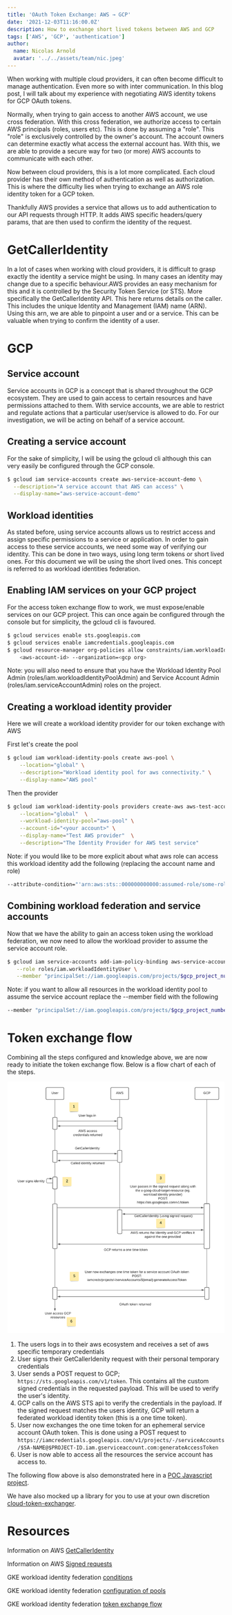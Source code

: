 ```yaml
---
title: 'OAuth Token Exchange: AWS → GCP'
date: '2021-12-03T11:16:00.0Z'
description: How to exchange short lived tokens between AWS and GCP
tags: ['AWS', 'GCP', 'authentication']
author:
  name: Nicolas Arnold
  avatar: '../../assets/team/nic.jpeg'
---
```


When working with multiple cloud providers, it can often become difficult to manage authentication. Even more so with inter communication. In this blog post, I will talk about my experience with negotiating AWS identity tokens for GCP OAuth tokens.

Normally, when trying to gain access to another AWS account, we use cross federation. With this cross federation, we authorize access to certain AWS principals (roles, users etc). This is done by assuming a "role". This "role" is exclusively controlled by the owner's account. The account owners can determine exactly what access the external account has. With this, we are able to provide a secure way for two (or more) AWS accounts to communicate with each other.

Now between cloud providers, this is a lot more complicated. Each cloud provider has their own method of authentication as well as authorization. This is where the difficulty lies when trying to exchange an AWS role identity token for a GCP token.

Thankfully AWS provides a service that allows us to add authentication to our API requests through HTTP. It adds AWS specific headers/query params, that are then used to confirm the identity of the request.

# GetCallerIdentity

In a lot of cases when working with cloud providers, it is difficult to grasp exactly the identity a service might be using. In many cases an identity may change due to a specific behaviour.AWS provides an easy mechanism for this and it is controlled by the Security Token Service (or STS). More specifically the GetCallerIdentity API. This here returns details on the caller. This includes the unique Identity and Management (IAM) name (ARN). Using this arn, we are able to pinpoint a user and or a service. This can be valuable when trying to confirm the identity of a user.

# GCP

## Service account

Service accounts in GCP is a concept that is shared throughout the GCP ecosystem. They are used to gain access to certain resources and have permissions attached to them. With service accounts, we are able to restrict and regulate actions that a particular user/service is allowed to do. For our investigation, we will be acting on behalf of a service account.

## Creating a service account

For the sake of simplicity, I will be using the gcloud cli although this can very easily be configured through the GCP console.

```bash
$ gcloud iam service-accounts create aws-service-account-demo \
  --description="A service account that AWS can access" \
  --display-name="aws-service-account-demo"
```

## Workload identities

As stated before, using service accounts allows us to restrict access and assign specific permissions to a service or application. In order to gain access to these service accounts, we need some way of verifying our identity. This can be done in two ways, using long term tokens or short lived ones. For this document we will be using the short lived ones. This concept is referred to as workload identities federation.

## Enabling IAM services on your GCP project

For the access token exchange flow to work, we must expose/enable services on our GCP project. This can once again be configured through the console but for simplicity, the gcloud cli is favoured.

```bash
$ gcloud services enable sts.googleapis.com
$ gcloud services enable iamcredentials.googleapis.com
$ gcloud resource-manager org-policies allow constraints/iam.workloadIdentityPoolAwsAccounts \
    <aws-account-id> --organization=<gcp org>
```

Note: you will also need to ensure that you have the Workload Identity Pool Admin (roles/iam.workloadIdentityPoolAdmin) and Service Account Admin (roles/iam.serviceAccountAdmin) roles on the project.

## Creating a workload identity provider

Here we will create a workload identity provider for our token exchange with AWS

First let's create the pool

```bash
$ gcloud iam workload-identity-pools create aws-pool \
    --location="global" \
    --description="Workload identity pool for aws connectivity." \
    --display-name="AWS pool"
```

Then the provider

```bash
$ gcloud iam workload-identity-pools providers create-aws aws-test-account \
    --location="global"  \
    --workload-identity-pool="aws-pool" \
    --account-id="<your account>" \
    --display-name="Test AWS provider"  \
    --description="The Identity Provider for AWS test service"
```

Note: if you would like to be more explicit about what aws role can access this workload identity add the following (replacing the account name and role)

```bash
--attribute-condition="'arn:aws:sts::000000000000:assumed-role/some-role' == attribute.aws_role"  \
```

## Combining workload federation and service accounts

Now that we have the ability to gain an access token using the workload federation, we now need to allow the workload provider to assume the service account role.

```bash
$ gcloud iam service-accounts add-iam-policy-binding aws-service-account-demo@example-project.iam.gserviceaccount.com \
   --role roles/iam.workloadIdentityUser \
   --member "principalSet://iam.googleapis.com/projects/$gcp_project_number/locations/global/workloadIdentityPools/aws-pool/subject/arn:aws:sts::${aws_account_id}:assumed-role/$role_name"
```

Note: if you want to allow all resources in the workload identity pool to assume the service account replace the --member field with the following

```bash
--member "principalSet://iam.googleapis.com/projects/$gcp_project_number/locations/global/workloadIdentityPools/aws-pool/*"
```

# Token exchange flow

Combining all the steps configured and knowledge above, we are now ready to initiate the token exchange flow. Below is a flow chart of each of the steps.

![Flow diagram](./flow.png)

1. The users logs in to their aws ecosystem and receives a set of aws specific temporary credentials
2. User signs their GetCallerIdenity request with their personal temporary credentials
3. User sends a POST request to GCP; `https://sts.googleapis.com/v1/token`. This contains all the custom signed credentials in the requested payload. This will be used to verify the user's identity.
4. GCP calls on the AWS STS api to verify the credentials in the payload. If the signed request matches the users identity, GCP will return a federated workload identity token (this is a one time token).
5. User now exchanges the one time token for an ephemeral service account OAuth token. This is done using a POST request to `https://iamcredentials.googleapis.com/v1/projects/-/serviceAccounts/$SA-NAME@$PROJECT-ID.iam.gserviceaccount.com:generateAccessToken`
6. User is now able to access all the resources the service account has access to.

The following flow above is also demonstrated here in a [POC Javascript project](https://github.com/RoadieHQ/poc-gke-token-exchange).

We have also mocked up a library for you to use at your own discretion [cloud-token-exchanger](https://www.npmjs.com/package/cloud-token-exchanger).

# Resources

Information on AWS [GetCallerIdentity](https://docs.aws.amazon.com/STS/latest/APIReference/API_GetCallerIdentity.html)

Information on AWS [Signed requests](https://docs.aws.amazon.com/general/latest/gr/signature-version-4.html)

GKE workload identity federation [conditions](https://cloud.google.com/iam/docs/workload-identity-federation#conditions)

GKE workload identity federation [configuration of pools](https://cloud.google.com/iam/docs/configuring-workload-identity-federation#gcloud)

GKE workload identity federation [token exchange flow](https://cloud.google.com/iam/docs/using-workload-identity-federation#gcloud_1)
